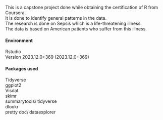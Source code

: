 This is a capstone project done while obtaining the certification of R from Coursera.\
It is done to identify general patterns in the data.\
The research is done on Sepsis which is a life-threatening illness.\
The data is based on American patients who suffer from this illness. 

#### Environment
Rstudio\
Version 2023.12.0+369 (2023.12.0+369)

#### Packages used
Tidyverse\
ggplot2\
Visdat\
skimr\
summarytools\ 
tidyverse\
dlookr\
pretty doc\ 
dataexplorer

